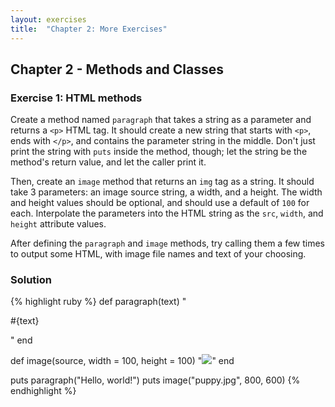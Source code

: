 ```yaml
---
layout: exercises
title:  "Chapter 2: More Exercises"
---
```


## Chapter 2 - Methods and Classes

### Exercise 1: HTML methods

Create a method named `paragraph` that takes a string as a parameter and returns a `<p>` HTML tag. It should create a new string that starts with `<p>`, ends with `</p>`, and contains the parameter string in the middle. Don't just print the string with `puts` inside the method, though; let the string be the method's return value, and let the caller print it.

Then, create an `image` method that returns an `img` tag as a string. It should take 3 parameters: an image source string, a width, and a height. The width and height values should be optional, and should use a default of `100` for each. Interpolate the parameters into the HTML string as the `src`, `width`, and `height` attribute values.

After defining the `paragraph` and `image` methods, try calling them a few times to output some HTML, with image file names and text of your choosing.

### Solution

{% highlight ruby %}
def paragraph(text)
  "<p>#{text}</p>"
end

def image(source, width = 100, height = 100)
  "<img src='#{source}' width='#{width}' height='#{height}'/>"
end

puts paragraph("Hello, world!")
puts image("puppy.jpg", 800, 600)
{% endhighlight %}
